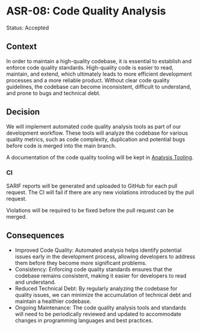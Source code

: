 # ASR-08: Code Quality Analysis

Status: Accepted

## Context

In order to maintain a high-quality codebase, it is essential to establish and enforce code quality standards.
High-quality code is easier to read, maintain, and extend, which ultimately leads to more efficient development
processes and a more reliable product. Without clear code quality guidelines, the codebase can become inconsistent,
difficult to understand, and prone to bugs and technical debt.

## Decision

We will implement automated code quality analysis tools as part of our development workflow. These tools will analyze
the codebase for various quality metrics, such as code complexity, duplication and potential bugs before code is merged
into the main branch.

A documentation of the code quality tooling will be kept
in [Analysis Tooling](https://equisoft.atlassian.net/wiki/spaces/HRMI/pages/52232356/Analysis+tooling).

### CI

SARIF reports will be generated and uploaded to GitHub for each pull request. The CI will fail if there are any new
violations introduced by the pull request.

Violations will be required to be fixed before the pull request can be merged.

## Consequences

- Improved Code Quality: Automated analysis helps identify potential issues early in the development process, allowing
  developers to address them before they become more significant problems.
- Consistency: Enforcing code quality standards ensures that the codebase remains consistent, making it easier for
  developers to read and understand.
- Reduced Technical Debt: By regularly analyzing the codebase for quality issues, we can minimize the accumulation of
  technical debt and maintain a healthier codebase.
- Ongoing Maintenance: The code quality analysis tools and standards will need to be periodically reviewed and updated
  to accommodate changes in programming languages and best practices.
